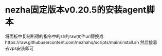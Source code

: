 # nezha固定版本v0.20.5的安装agent脚本
将面板中复制所得的指令中的sh的raw文件url替换成https://raw.githubusercontent.com/nezhahq/scripts/main/install.sh
然后接着去vps安装即可
